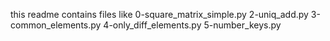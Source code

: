 this readme contains files like
0-square_matrix_simple.py
2-uniq_add.py
3-common_elements.py
4-only_diff_elements.py
5-number_keys.py
